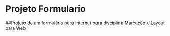 # Projeto Formulario

##Projeto de um formulário para internet para disciplina Marcação e Layout para Web